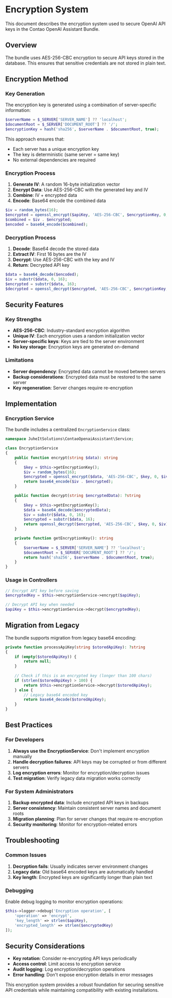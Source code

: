 # Encryption System

This document describes the encryption system used to secure OpenAI API keys in the Contao OpenAI Assistant Bundle.

## Overview

The bundle uses AES-256-CBC encryption to secure API keys stored in the database. This ensures that sensitive credentials are not stored in plain text.

## Encryption Method

### Key Generation

The encryption key is generated using a combination of server-specific information:

```php
$serverName = $_SERVER['SERVER_NAME'] ?? 'localhost';
$documentRoot = $_SERVER['DOCUMENT_ROOT'] ?? '/';
$encryptionKey = hash('sha256', $serverName . $documentRoot, true);
```

This approach ensures that:
- Each server has a unique encryption key
- The key is deterministic (same server = same key)
- No external dependencies are required

### Encryption Process

1. **Generate IV**: A random 16-byte initialization vector
2. **Encrypt Data**: Use AES-256-CBC with the generated key and IV
3. **Combine**: IV + encrypted data
4. **Encode**: Base64 encode the combined data

```php
$iv = random_bytes(16);
$encrypted = openssl_encrypt($apiKey, 'AES-256-CBC', $encryptionKey, 0, $iv);
$combined = $iv . $encrypted;
$encoded = base64_encode($combined);
```

### Decryption Process

1. **Decode**: Base64 decode the stored data
2. **Extract IV**: First 16 bytes are the IV
3. **Decrypt**: Use AES-256-CBC with the key and IV
4. **Return**: Decrypted API key

```php
$data = base64_decode($encoded);
$iv = substr($data, 0, 16);
$encrypted = substr($data, 16);
$decrypted = openssl_decrypt($encrypted, 'AES-256-CBC', $encryptionKey, 0, $iv);
```

## Security Features

### Key Strengths

- **AES-256-CBC**: Industry-standard encryption algorithm
- **Unique IV**: Each encryption uses a random initialization vector
- **Server-specific keys**: Keys are tied to the server environment
- **No key storage**: Encryption keys are generated on-demand

### Limitations

- **Server dependency**: Encrypted data cannot be moved between servers
- **Backup considerations**: Encrypted data must be restored to the same server
- **Key regeneration**: Server changes require re-encryption

## Implementation

### Encryption Service

The bundle includes a centralized `EncryptionService` class:

```php
namespace JuheItSolutions\ContaoOpenaiAssistant\Service;

class EncryptionService
{
    public function encrypt(string $data): string
    {
        $key = $this->getEncryptionKey();
        $iv = random_bytes(16);
        $encrypted = openssl_encrypt($data, 'AES-256-CBC', $key, 0, $iv);
        return base64_encode($iv . $encrypted);
    }

    public function decrypt(string $encryptedData): ?string
    {
        $key = $this->getEncryptionKey();
        $data = base64_decode($encryptedData);
        $iv = substr($data, 0, 16);
        $encrypted = substr($data, 16);
        return openssl_decrypt($encrypted, 'AES-256-CBC', $key, 0, $iv);
    }

    private function getEncryptionKey(): string
    {
        $serverName = $_SERVER['SERVER_NAME'] ?? 'localhost';
        $documentRoot = $_SERVER['DOCUMENT_ROOT'] ?? '/';
        return hash('sha256', $serverName . $documentRoot, true);
    }
}
```

### Usage in Controllers

```php
// Encrypt API key before saving
$encryptedKey = $this->encryptionService->encrypt($apiKey);

// Decrypt API key when needed
$apiKey = $this->encryptionService->decrypt($encryptedKey);
```

## Migration from Legacy

The bundle supports migration from legacy base64 encoding:

```php
private function processApiKey(string $storedApiKey): ?string
{
    if (empty($storedApiKey)) {
        return null;
    }
    
    // Check if this is an encrypted key (longer than 100 chars)
    if (strlen($storedApiKey) > 100) {
        return $this->encryptionService->decrypt($storedApiKey);
    } else {
        // Legacy base64 encoded key
        return base64_decode($storedApiKey);
    }
}
```

## Best Practices

### For Developers

1. **Always use the EncryptionService**: Don't implement encryption manually
2. **Handle decryption failures**: API keys may be corrupted or from different servers
3. **Log encryption errors**: Monitor for encryption/decryption issues
4. **Test migration**: Verify legacy data migration works correctly

### For System Administrators

1. **Backup encrypted data**: Include encrypted API keys in backups
2. **Server consistency**: Maintain consistent server names and document roots
3. **Migration planning**: Plan for server changes that require re-encryption
4. **Security monitoring**: Monitor for encryption-related errors

## Troubleshooting

### Common Issues

1. **Decryption fails**: Usually indicates server environment changes
2. **Legacy data**: Old base64 encoded keys are automatically handled
3. **Key length**: Encrypted keys are significantly longer than plain text

### Debugging

Enable debug logging to monitor encryption operations:

```php
$this->logger->debug('Encryption operation', [
    'operation' => 'encrypt',
    'key_length' => strlen($apiKey),
    'encrypted_length' => strlen($encryptedKey)
]);
```

## Security Considerations

- **Key rotation**: Consider re-encrypting API keys periodically
- **Access control**: Limit access to encryption service
- **Audit logging**: Log encryption/decryption operations
- **Error handling**: Don't expose encryption details in error messages

This encryption system provides a robust foundation for securing sensitive API credentials while maintaining compatibility with existing installations. 
